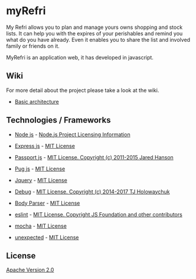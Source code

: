 # myRefri

My Refri allows you to plan and manage yours owns shopping and stock lists. It can help you with the expires of your perishables and remind you what do you have already. Even it enables you to share the list and involved family or friends on it.

MyRefri is an application web, it has developed in javascript.

## Wiki
For more detail about the project please take a look at the wiki.

- [Basic architecture](https://github.com/EstefaniaGuardado/myAppJs/wiki#basic-architecture)

## Technologies / Frameworks
- [Node js](https://nodejs.org/en/) - [Node.js Project Licensing Information](https://raw.githubusercontent.com/nodejs/node/master/LICENSE)
- [Express js](http://expressjs.com/) - [MIT License](https://github.com/expressjs/express/blob/master/LICENSE)
- [Passport js](http://www.passportjs.org/) - [MIT License. Copyright (c) 2011-2015 Jared Hanson](https://github.com/jaredhanson/passport#license)
- [Pug js](https://pugjs.org/api/getting-started.html) - [MIT License](https://github.com/pugjs/pug#license)
- [Jquery](https://github.com/jquery/jquery) - [MIT License](https://github.com/jquery/jquery/blob/master/LICENSE.txt )
- [Debug](https://github.com/visionmedia/debug) - [MIT License. Copyright (c) 2014-2017 TJ Holowaychuk](https://github.com/visionmedia/debug#license)
- [Body Parser](https://github.com/expressjs/body-parser) - [MIT License](https://github.com/expressjs/body-parser#license)

- [eslint](https://eslint.org/) - [MIT License. Copyright JS Foundation and other contributors](https://github.com/eslint/eslint#license)
- [mocha](https://mochajs.org/) - [MIT License](https://github.com/mochajs/mocha#license)
- [unexpected](http://unexpected.js.org/) - [MIT License](https://github.com/unexpectedjs/unexpected/blob/master/LICENSE)

## License
[Apache Version 2.0](https://github.com/EstefaniaGuardado/myAppJs/blob/develop/LICENSE)
